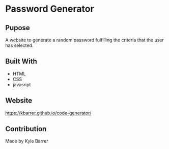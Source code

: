 # Password Generator

## Pupose
A website to generate a random password fulfilling the criteria that the user has selected. 

## Built With
* HTML
* CSS
* javasript

## Website
https://kbarrer.github.io/code-generator/

## Contribution
Made by Kyle Barrer


